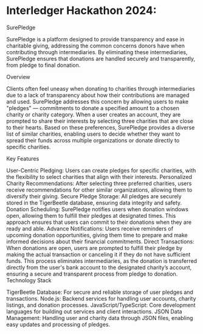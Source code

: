 # Interledger Hackathon 2024: 
SurePledge

SurePledge is a platform designed to provide transparency and ease in charitable giving, addressing the common concerns donors have when contributing through intermediaries. By eliminating these intermediaries, SurePledge ensures that donations are handled securely and transparently, from pledge to final donation.

Overview

Clients often feel uneasy when donating to charities through intermediaries due to a lack of transparency about how their contributions are managed and used. SurePledge addresses this concern by allowing users to make "pledges" — commitments to donate a specified amount to a chosen charity or charity category. When a user creates an account, they are prompted to share their interests by selecting three charities that are close to their hearts. Based on these preferences, SurePledge provides a diverse list of similar charities, enabling users to decide whether they want to spread their funds across multiple organizations or donate directly to specific charities.

Key Features

User-Centric Pledging: Users can create pledges for specific charities, with the flexibility to select charities that align with their interests.
Personalized Charity Recommendations: After selecting three preferred charities, users receive recommendations for other similar organizations, allowing them to diversify their giving.
Secure Pledge Storage: All pledges are securely stored in the TigerBeetle database, ensuring data integrity and safety.
Donation Scheduling: SurePledge notifies users when donation windows open, allowing them to fulfill their pledges at designated times. This approach ensures that users can commit to their donations when they are ready and able.
Advance Notifications: Users receive reminders of upcoming donation opportunities, giving them time to prepare and make informed decisions about their financial commitments.
Direct Transactions: When donations are open, users are prompted to fulfill their pledge by making the actual transaction or canceling it if they do not have sufficient funds. This process eliminates intermediaries, as the donation is transferred directly from the user's bank account to the designated charity’s account, ensuring a secure and transparent process from pledge to donation.
Technology Stack

TigerBeetle Database: For secure and reliable storage of user pledges and transactions.
Node.js: Backend services for handling user accounts, charity listings, and donation processes.
JavaScript/TypeScript: Core development languages for building out services and client interactions.
JSON Data Management: Handling user and charity data through JSON files, enabling easy updates and processing of pledges.
